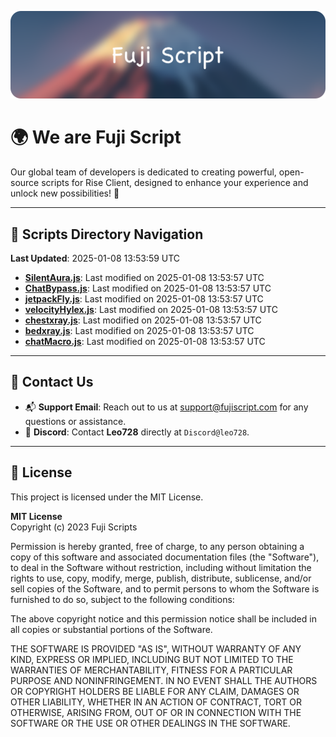 ![Banner](.github/b.webp)

# 🌍 **We are Fuji Script**

Our global team of developers is dedicated to creating powerful, open-source scripts for Rise Client, designed to enhance your experience and unlock new possibilities! 🌟

---
<!-- SCRIPTS_NAVIGATION_START -->
## 📂 **Scripts Directory Navigation**

**Last Updated**: 2025-01-08 13:53:59 UTC

- **[SilentAura.js](scripts/SilentAura.js)**: Last modified on 2025-01-08 13:53:57 UTC
- **[ChatBypass.js](scripts/ChatBypass.js)**: Last modified on 2025-01-08 13:53:57 UTC
- **[jetpackFly.js](scripts/jetpackFly.js)**: Last modified on 2025-01-08 13:53:57 UTC
- **[velocityHylex.js](scripts/velocityHylex.js)**: Last modified on 2025-01-08 13:53:57 UTC
- **[chestxray.js](scripts/chestxray.js)**: Last modified on 2025-01-08 13:53:57 UTC
- **[bedxray.js](scripts/bedxray.js)**: Last modified on 2025-01-08 13:53:57 UTC
- **[chatMacro.js](scripts/chatMacro.js)**: Last modified on 2025-01-08 13:53:57 UTC

<!-- SCRIPTS_NAVIGATION_END -->

---

## 💬 **Contact Us**  
- 📬 **Support Email**: Reach out to us at [support@fujiscript.com](mailto:support@fujiscript.com) for any questions or assistance.  
- 💬 **Discord**: Contact **Leo728** directly at `Discord@leo728`.

---

## 📜 **License**

This project is licensed under the MIT License.  

**MIT License**  
Copyright (c) 2023 Fuji Scripts  

Permission is hereby granted, free of charge, to any person obtaining a copy of this software and associated documentation files (the "Software"), to deal in the Software without restriction, including without limitation the rights to use, copy, modify, merge, publish, distribute, sublicense, and/or sell copies of the Software, and to permit persons to whom the Software is furnished to do so, subject to the following conditions:  

The above copyright notice and this permission notice shall be included in all copies or substantial portions of the Software.  

THE SOFTWARE IS PROVIDED "AS IS", WITHOUT WARRANTY OF ANY KIND, EXPRESS OR IMPLIED, INCLUDING BUT NOT LIMITED TO THE WARRANTIES OF MERCHANTABILITY, FITNESS FOR A PARTICULAR PURPOSE AND NONINFRINGEMENT. IN NO EVENT SHALL THE AUTHORS OR COPYRIGHT HOLDERS BE LIABLE FOR ANY CLAIM, DAMAGES OR OTHER LIABILITY, WHETHER IN AN ACTION OF CONTRACT, TORT OR OTHERWISE, ARISING FROM, OUT OF OR IN CONNECTION WITH THE SOFTWARE OR THE USE OR OTHER DEALINGS IN THE SOFTWARE.  
